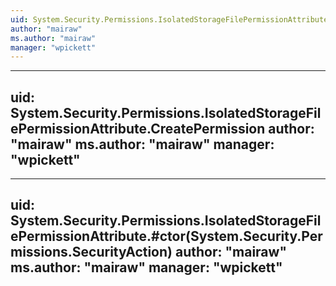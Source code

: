 ```yaml
---
uid: System.Security.Permissions.IsolatedStorageFilePermissionAttribute
author: "mairaw"
ms.author: "mairaw"
manager: "wpickett"
---
```


---
uid: System.Security.Permissions.IsolatedStorageFilePermissionAttribute.CreatePermission
author: "mairaw"
ms.author: "mairaw"
manager: "wpickett"
---

---
uid: System.Security.Permissions.IsolatedStorageFilePermissionAttribute.#ctor(System.Security.Permissions.SecurityAction)
author: "mairaw"
ms.author: "mairaw"
manager: "wpickett"
---

